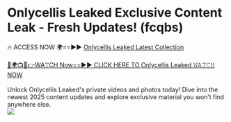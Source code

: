 # Onlycellis Leaked Exclusive Content Leak - Fresh Updates! (fcqbs)

🔥 ACCESS NOW 🌍==►► <a href="https://tinyurl.com/kvy9nzfs" rel="nofollow">Onlycellis Leaked Latest Collection</a>
<br><br>
[🔴🌍📺📱👉WA𝚃CH Now==►► CLICK HERE TO Onlycellis Leaked 𝚆𝙰𝚃𝙲𝙷 NOW](https://tinyurl.com/kvy9nzfs)
<br><br>
Unlock Onlycellis Leaked's private videos and photos today! Dive into the newest 2025 content updates and explore exclusive material you won’t find anywhere else.
<br>
<a href="https://tinyurl.com/kvy9nzfs" rel="nofollow" data-target="animated-image.originalLink"><img src="https://camo.githubusercontent.com/8a4f000d20f83aca3bf7ec5f350d767afa0574a8a352519fd8cfa583a6f93a33/68747470733a2f2f692e696d6775722e636f6d2f644a486b345a712e676966" data-canonical-src="https://i.imgur.com/dJHk4Zq.gif" style="max-width: 100%; display: inline-block;" data-target="animated-image.originalImage"></a>
<br>
